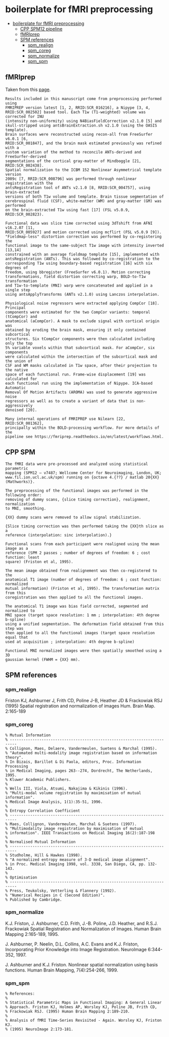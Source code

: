# boilerplate for fMRI preprocessing

<!-- TOC -->
<!-- lint disable -->
- [boilerplate for fMRI preprocessing](#boilerplate-for-fmri-preprocessing)
  - [CPP SPM12 pipeline](#cpp-spm12-pipeline)
  - [fMRIprep](#fmriprep)
  - [SPM references](#spm-references)
    - [spm_realign](#spm_realign)
    - [spm_coreg](#spm_coreg)
    - [spm_normalize](#spm_normalize)
    - [spm_spm](#spm_spm)
<!-- lint enable -->
<!-- /TOC -->


## fMRIprep

Taken from this [page](https://fmriprep.org/en/stable/citing.html).

```
Results included in this manuscript come from preprocessing performed using
FMRIPREP version latest [1, 2, RRID:SCR_016216], a Nipype [3, 4,
RRID:SCR_002502] based tool. Each T1w (T1-weighted) volume was corrected for INU
(intensity non-uniformity) using N4BiasFieldCorrection v2.1.0 [5] and
skull-stripped using antsBrainExtraction.sh v2.1.0 (using the OASIS template).
Brain surfaces were reconstructed using recon-all from FreeSurfer v6.0.1 [6,
RRID:SCR_001847], and the brain mask estimated previously was refined with a
custom variation of the method to reconcile ANTs-derived and FreeSurfer-derived
segmentations of the cortical gray-matter of Mindboggle [21, RRID:SCR_002438].
Spatial normalization to the ICBM 152 Nonlinear Asymmetrical template version
2009c [7, RRID:SCR_008796] was performed through nonlinear registration with the
antsRegistration tool of ANTs v2.1.0 [8, RRID:SCR_004757], using brain-extracted
versions of both T1w volume and template. Brain tissue segmentation of
cerebrospinal fluid (CSF), white-matter (WM) and gray-matter (GM) was performed
on the brain-extracted T1w using fast [17] (FSL v5.0.9, RRID:SCR_002823).

Functional data was slice time corrected using 3dTshift from AFNI v16.2.07 [11,
RRID:SCR_005927] and motion corrected using mcflirt (FSL v5.0.9 [9]).
"Fieldmap-less" distortion correction was performed by co-registering the
functional image to the same-subject T1w image with intensity inverted [13,14]
constrained with an average fieldmap template [15], implemented with
antsRegistration (ANTs). This was followed by co-registration to the
corresponding T1w using boundary-based registration [16] with six degrees of
freedom, using bbregister (FreeSurfer v6.0.1). Motion correcting
transformations, field distortion correcting warp, BOLD-to-T1w transformation
and T1w-to-template (MNI) warp were concatenated and applied in a single step
using antsApplyTransforms (ANTs v2.1.0) using Lanczos interpolation.

Physiological noise regressors were extracted applying CompCor [18]. Principal
components were estimated for the two CompCor variants: temporal (tCompCor) and
anatomical (aCompCor). A mask to exclude signal with cortical origin was
obtained by eroding the brain mask, ensuring it only contained subcortical
structures. Six tCompCor components were then calculated including only the top
5% variable voxels within that subcortical mask. For aCompCor, six components
were calculated within the intersection of the subcortical mask and the union of
CSF and WM masks calculated in T1w space, after their projection to the native
space of each functional run. Frame-wise displacement [19] was calculated for
each functional run using the implementation of Nipype. ICA-based Automatic
Removal Of Motion Artifacts (AROMA) was used to generate aggressive noise
regressors as well as to create a variant of data that is non-aggressively
denoised [20].

Many internal operations of FMRIPREP use Nilearn [22, RRID:SCR_001362],
principally within the BOLD-processing workflow. For more details of the
pipeline see https://fmriprep.readthedocs.io/en/latest/workflows.html.
```

## CPP SPM

```
The fMRI data were pre-processed and analyzed using statistical parametric
mapping (SPM12 – v7487; Wellcome Center for Neuroimaging, London, UK;
www.fil.ion.ucl.ac.uk/spm) running on {octave 4.{??} / matlab 20{XX}
(Mathworks)}.

The preprocessing of the functional images was performed in the following order:
removing of dummy scans, {slice timing correction}, realignment, normalization
to MNI, smoothing.

{XX} dummy scans were removed to allow signal stabilization.

{Slice timing correction was then performed taking the {XX}th slice as a
reference (interpolation: sinc interpolation).}

Functional scans from each participant were realigned using the mean image as a
reference (SPM 2 passes ; number of degrees of freedom: 6 ; cost function: least
square) (Friston et al, 1995).

The mean image obtained from realignement was then co-registered to the
anatomical T1 image (number of degrees of freedom: 6 ; cost function: normalized
mutual information) (Friston et al, 1995). The transformation matrix from this
coregistration was then applied to all the functional images.

The anatomical T1 image was bias field corrected, segmented and normalized to
MNI space (target space resolution: 1 mm ; interpolation: 4th degree b-spline)
using a unified segmentation. The deformation field obtained from this step was
then applied to all the functional images (target space resolution equal that
used at acquisition ; interpolation: 4th degree b-spline)

Functional MNI normalized images were then spatially smoothed using a 3D
gaussian kernel (FWHM = {XX} mm).
```

## SPM references

### spm_realign

Friston KJ, Ashburner J, Frith CD, Poline J-B, Heather JD & Frackowiak RSJ
(1995) Spatial registration and normalization of images Hum. Brain Map.
2:165-189

### spm_coreg

```
% Mutual Information
% -------------------------------------------------------------------------
% Collignon, Maes, Delaere, Vandermeulen, Suetens & Marchal (1995).
% "Automated multi-modality image registration based on information theory".
% In Bizais, Barillot & Di Paola, editors, Proc. Information Processing
% in Medical Imaging, pages 263--274, Dordrecht, The Netherlands, 1995.
% Kluwer Academic Publishers.
%
% Wells III, Viola, Atsumi, Nakajima & Kikinis (1996).
% "Multi-modal volume registration by maximisation of mutual information".
% Medical Image Analysis, 1(1):35-51, 1996.
%
% Entropy Correlation Coefficient
% -------------------------------------------------------------------------
% Maes, Collignon, Vandermeulen, Marchal & Suetens (1997).
% "Multimodality image registration by maximisation of mutual
% information". IEEE Transactions on Medical Imaging 16(2):187-198
%
% Normalised Mutual Information
% -------------------------------------------------------------------------
% Studholme, Hill & Hawkes (1998).
% "A normalized entropy measure of 3-D medical image alignment".
% in Proc. Medical Imaging 1998, vol. 3338, San Diego, CA, pp. 132-143.
%
% Optimisation
% -------------------------------------------------------------------------
% Press, Teukolsky, Vetterling & Flannery (1992).
% "Numerical Recipes in C (Second Edition)".
% Published by Cambridge.
```

### spm_normalize

K.J. Friston, J. Ashburner, C.D. Frith, J.-B. Poline, J.D. Heather, and R.S.J.
Frackowiak Spatial Registration and Normalization of Images. Human Brain Mapping
2:165-189, 1995.

J. Ashburner, P. Neelin, D.L. Collins, A.C. Evans and K.J. Friston,
Incorporating Prior Knowledge into Image Registration. NeuroImage
6:344-352, 1997.

J. Ashburner and K.J. Friston. Nonlinear spatial normalization using basis
functions. Human Brain Mapping, 7(4):254-266, 1999.

### spm_spm

```
% References:
%
% Statistical Parametric Maps in Functional Imaging: A General Linear
% Approach. Friston KJ, Holmes AP, Worsley KJ, Poline JB, Frith CD,
% Frackowiak RSJ. (1995) Human Brain Mapping 2:189-210.
%
% Analysis of fMRI Time-Series Revisited - Again. Worsley KJ, Friston KJ.
% (1995) NeuroImage 2:173-181.
```
